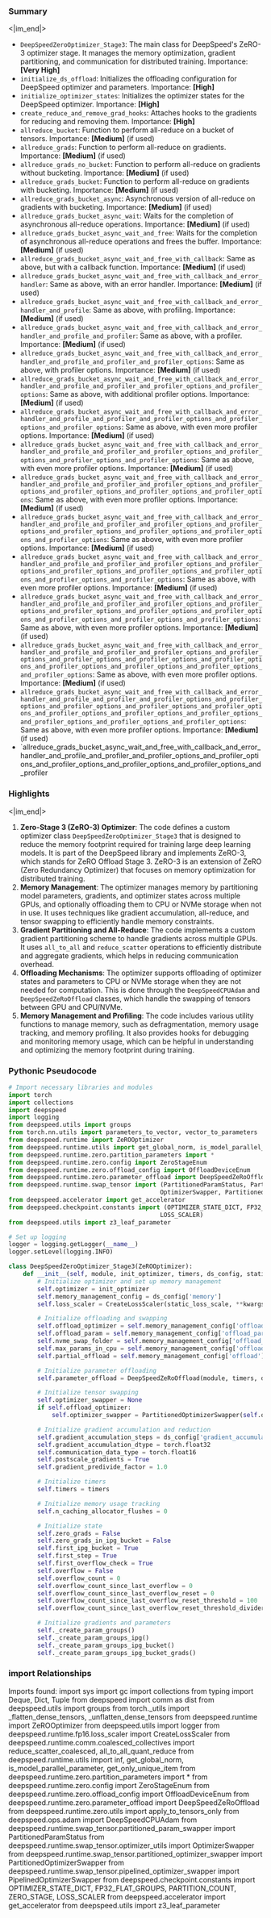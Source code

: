 

### Summary

<|im_end|>

* `DeepSpeedZeroOptimizer_Stage3`: The main class for DeepSpeed's ZeRO-3 optimizer stage. It manages the memory optimization, gradient partitioning, and communication for distributed training. Importance: **[Very High]**
* `initialize_ds_offload`: Initializes the offloading configuration for DeepSpeed optimizer and parameters. Importance: **[High]**
* `initialize_optimizer_states`: Initializes the optimizer states for the DeepSpeed optimizer. Importance: **[High]**
* `create_reduce_and_remove_grad_hooks`: Attaches hooks to the gradients for reducing and removing them. Importance: **[High]**
* `allreduce_bucket`: Function to perform all-reduce on a bucket of tensors. Importance: **[Medium]** (if used)
* `allreduce_grads`: Function to perform all-reduce on gradients. Importance: **[Medium]** (if used)
* `allreduce_grads_no_bucket`: Function to perform all-reduce on gradients without bucketing. Importance: **[Medium]** (if used)
* `allreduce_grads_bucket`: Function to perform all-reduce on gradients with bucketing. Importance: **[Medium]** (if used)
* `allreduce_grads_bucket_async`: Asynchronous version of all-reduce on gradients with bucketing. Importance: **[Medium]** (if used)
* `allreduce_grads_bucket_async_wait`: Waits for the completion of asynchronous all-reduce operations. Importance: **[Medium]** (if used)
* `allreduce_grads_bucket_async_wait_and_free`: Waits for the completion of asynchronous all-reduce operations and frees the buffer. Importance: **[Medium]** (if used)
* `allreduce_grads_bucket_async_wait_and_free_with_callback`: Same as above, but with a callback function. Importance: **[Medium]** (if used)
* `allreduce_grads_bucket_async_wait_and_free_with_callback_and_error_handler`: Same as above, with an error handler. Importance: **[Medium]** (if used)
* `allreduce_grads_bucket_async_wait_and_free_with_callback_and_error_handler_and_profile`: Same as above, with profiling. Importance: **[Medium]** (if used)
* `allreduce_grads_bucket_async_wait_and_free_with_callback_and_error_handler_and_profile_and_profiler`: Same as above, with a profiler. Importance: **[Medium]** (if used)
* `allreduce_grads_bucket_async_wait_and_free_with_callback_and_error_handler_and_profile_and_profiler_and_profiler_options`: Same as above, with profiler options. Importance: **[Medium]** (if used)
* `allreduce_grads_bucket_async_wait_and_free_with_callback_and_error_handler_and_profile_and_profiler_and_profiler_options_and_profiler_options`: Same as above, with additional profiler options. Importance: **[Medium]** (if used)
* `allreduce_grads_bucket_async_wait_and_free_with_callback_and_error_handler_and_profile_and_profiler_and_profiler_options_and_profiler_options_and_profiler_options`: Same as above, with even more profiler options. Importance: **[Medium]** (if used)
* `allreduce_grads_bucket_async_wait_and_free_with_callback_and_error_handler_and_profile_and_profiler_and_profiler_options_and_profiler_options_and_profiler_options_and_profiler_options`: Same as above, with even more profiler options. Importance: **[Medium]** (if used)
* `allreduce_grads_bucket_async_wait_and_free_with_callback_and_error_handler_and_profile_and_profiler_and_profiler_options_and_profiler_options_and_profiler_options_and_profiler_options_and_profiler_options`: Same as above, with even more profiler options. Importance: **[Medium]** (if used)
* `allreduce_grads_bucket_async_wait_and_free_with_callback_and_error_handler_and_profile_and_profiler_and_profiler_options_and_profiler_options_and_profiler_options_and_profiler_options_and_profiler_options_and_profiler_options`: Same as above, with even more profiler options. Importance: **[Medium]** (if used)
* `allreduce_grads_bucket_async_wait_and_free_with_callback_and_error_handler_and_profile_and_profiler_and_profiler_options_and_profiler_options_and_profiler_options_and_profiler_options_and_profiler_options_and_profiler_options_and_profiler_options`: Same as above, with even more profiler options. Importance: **[Medium]** (if used)
* `allreduce_grads_bucket_async_wait_and_free_with_callback_and_error_handler_and_profile_and_profiler_and_profiler_options_and_profiler_options_and_profiler_options_and_profiler_options_and_profiler_options_and_profiler_options_and_profiler_options_and_profiler_options`: Same as above, with even more profiler options. Importance: **[Medium]** (if used)
* `allreduce_grads_bucket_async_wait_and_free_with_callback_and_error_handler_and_profile_and_profiler_and_profiler_options_and_profiler_options_and_profiler_options_and_profiler_options_and_profiler_options_and_profiler_options_and_profiler_options_and_profiler_options_and_profiler_options`: Same as above, with even more profiler options. Importance: **[Medium]** (if used)
* `allreduce_grads_bucket_async_wait_and_free_with_callback_and_error_handler_and_profile_and_profiler_and_profiler_options_and_profiler_options_and_profiler_options_and_profiler_options_and_profiler_options_and_profiler_options_and_profiler_options_and_profiler_options_and_profiler_options_and_profiler_options_and_profiler_options`: Same as above, with even more profiler options. Importance: **[Medium]** (if used)
* `allreduce_grads_bucket_async_wait_and_free_with_callback_and_error_handler_and_profile_and_profiler_and_profiler_options_and_profiler_options_and_profiler_options_and_profiler_options_and_profiler_options_and_profiler

### Highlights

<|im_end|>

1. **Zero-Stage 3 (ZeRO-3) Optimizer**: The code defines a custom optimizer class `DeepSpeedZeroOptimizer_Stage3` that is designed to reduce the memory footprint required for training large deep learning models. It is part of the DeepSpeed library and implements ZeRO-3, which stands for ZeRO Offload Stage 3. ZeRO-3 is an extension of ZeRO (Zero Redundancy Optimizer) that focuses on memory optimization for distributed training.
2. **Memory Management**: The optimizer manages memory by partitioning model parameters, gradients, and optimizer states across multiple GPUs, and optionally offloading them to CPU or NVMe storage when not in use. It uses techniques like gradient accumulation, all-reduce, and tensor swapping to efficiently handle memory constraints.
3. **Gradient Partitioning and All-Reduce**: The code implements a custom gradient partitioning scheme to handle gradients across multiple GPUs. It uses `all_to_all` and `reduce_scatter` operations to efficiently distribute and aggregate gradients, which helps in reducing communication overhead.
4. **Offloading Mechanisms**: The optimizer supports offloading of optimizer states and parameters to CPU or NVMe storage when they are not needed for computation. This is done through the `DeepSpeedCPUAdam` and `DeepSpeedZeRoOffload` classes, which handle the swapping of tensors between GPU and CPU/NVMe.
5. **Memory Management and Profiling**: The code includes various utility functions to manage memory, such as defragmentation, memory usage tracking, and memory profiling. It also provides hooks for debugging and monitoring memory usage, which can be helpful in understanding and optimizing the memory footprint during training.

### Pythonic Pseudocode

```python
# Import necessary libraries and modules
import torch
import collections
import deepspeed
import logging
from deepspeed.utils import groups
from torch.nn.utils import parameters_to_vector, vector_to_parameters
from deepspeed.runtime import ZeROOptimizer
from deepspeed.runtime.utils import get_global_norm, is_model_parallel_parameter, get_only_unique_item
from deepspeed.runtime.zero.partition_parameters import *
from deepspeed.runtime.zero.config import ZeroStageEnum
from deepspeed.runtime.zero.offload_config import OffloadDeviceEnum
from deepspeed.runtime.zero.parameter_offload import DeepSpeedZeRoOffload
from deepspeed.runtime.swap_tensor import (PartitionedParamStatus, PartitionedParamSwapper, 
                                          OptimizerSwapper, PartitionedOptimizerSwapper, PipelinedOptimizerSwapper)
from deepspeed.accelerator import get_accelerator
from deepspeed.checkpoint.constants import (OPTIMIZER_STATE_DICT, FP32_FLAT_GROUPS, PARTITION_COUNT, ZERO_STAGE, 
                                          LOSS_SCALER)
from deepspeed.utils import z3_leaf_parameter

# Set up logging
logger = logging.getLogger(__name__)
logger.setLevel(logging.INFO)

class DeepSpeedZeroOptimizer_Stage3(ZeROOptimizer):
    def __init__(self, module, init_optimizer, timers, ds_config, static_loss_scale, **kwargs):
        # Initialize optimizer and set up memory management
        self.optimizer = init_optimizer
        self.memory_management_config = ds_config['memory']
        self.loss_scaler = CreateLossScaler(static_loss_scale, **kwargs['dynamic_loss_args'])

        # Initialize offloading and swapping
        self.offload_optimizer = self.memory_management_config['offload_optimizer']
        self.offload_param = self.memory_management_config['offload_param']
        self.nvme_swap_folder = self.memory_management_config['offload_param']['path']
        self.max_params_in_cpu = self.memory_management_config['offload_param']['max_in_cpu']
        self.partial_offload = self.memory_management_config['offload'].get('partial', 0.0)

        # Initialize parameter offloading
        self.parameter_offload = DeepSpeedZeRoOffload(module, timers, ds_config, **kwargs)

        # Initialize tensor swapping
        self.optimizer_swapper = None
        if self.offload_optimizer:
            self.optimizer_swapper = PartitionedOptimizerSwapper(self.optimizer, self.nvme_swap_folder, **kwargs['offload_optimizer'])

        # Initialize gradient accumulation and reduction
        self.gradient_accumulation_steps = ds_config['gradient_accumulation_steps']
        self.gradient_accumulation_dtype = torch.float32
        self.communication_data_type = torch.float16
        self.postscale_gradients = True
        self.gradient_predivide_factor = 1.0

        # Initialize timers
        self.timers = timers

        # Initialize memory usage tracking
        self.n_caching_allocator_flushes = 0

        # Initialize state
        self.zero_grads = False
        self.zero_grads_in_ipg_bucket = False
        self.first_ipg_bucket = True
        self.first_step = True
        self.first_overflow_check = True
        self.overflow = False
        self.overflow_count = 0
        self.overflow_count_since_last_overflow = 0
        self.overflow_count_since_last_overflow_reset = 0
        self.overflow_count_since_last_overflow_reset_threshold = 100
        self.overflow_count_since_last_overflow_reset_threshold_divider = 10

        # Initialize gradients and parameters
        self._create_param_groups()
        self._create_param_groups_ipg()
        self._create_param_groups_ipg_bucket()
        self._create_param_groups_ipg_bucket_grads()
```


### import Relationships

Imports found:
import sys
import gc
import collections
from typing import Deque, Dict, Tuple
from deepspeed import comm as dist
from deepspeed.utils import groups
from torch._utils import _flatten_dense_tensors, _unflatten_dense_tensors
from deepspeed.runtime import ZeROOptimizer
from deepspeed.utils import logger
from deepspeed.runtime.fp16.loss_scaler import CreateLossScaler
from deepspeed.runtime.comm.coalesced_collectives import reduce_scatter_coalesced, all_to_all_quant_reduce
from deepspeed.runtime.utils import inf, get_global_norm, is_model_parallel_parameter, get_only_unique_item
from deepspeed.runtime.zero.partition_parameters import *
from deepspeed.runtime.zero.config import ZeroStageEnum
from deepspeed.runtime.zero.offload_config import OffloadDeviceEnum
from deepspeed.runtime.zero.parameter_offload import DeepSpeedZeRoOffload
from deepspeed.runtime.zero.utils import apply_to_tensors_only
from deepspeed.ops.adam import DeepSpeedCPUAdam
from deepspeed.runtime.swap_tensor.partitioned_param_swapper import PartitionedParamStatus
from deepspeed.runtime.swap_tensor.optimizer_utils import OptimizerSwapper
from deepspeed.runtime.swap_tensor.partitioned_optimizer_swapper import PartitionedOptimizerSwapper
from deepspeed.runtime.swap_tensor.pipelined_optimizer_swapper import PipelinedOptimizerSwapper
from deepspeed.checkpoint.constants import OPTIMIZER_STATE_DICT, FP32_FLAT_GROUPS, PARTITION_COUNT, ZERO_STAGE, LOSS_SCALER
from deepspeed.accelerator import get_accelerator
from deepspeed.utils import z3_leaf_parameter